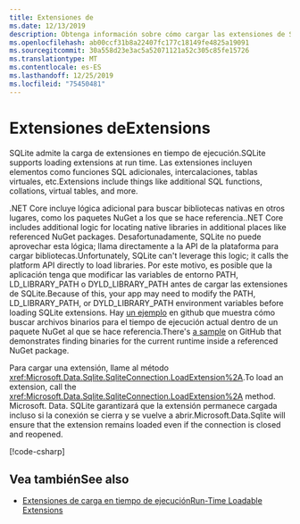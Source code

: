 ```yaml
---
title: Extensiones de
ms.date: 12/13/2019
description: Obtenga información sobre cómo cargar las extensiones de SQLite.
ms.openlocfilehash: ab00ccf31b8a22407fc177c18149fe4825a19091
ms.sourcegitcommit: 30a558d23e3ac5a52071121a52c305c85fe15726
ms.translationtype: MT
ms.contentlocale: es-ES
ms.lasthandoff: 12/25/2019
ms.locfileid: "75450481"
---
```

# <a name="extensions"></a><span data-ttu-id="72d7b-103">Extensiones de</span><span class="sxs-lookup"><span data-stu-id="72d7b-103">Extensions</span></span>

<span data-ttu-id="72d7b-104">SQLite admite la carga de extensiones en tiempo de ejecución.</span><span class="sxs-lookup"><span data-stu-id="72d7b-104">SQLite supports loading extensions at run time.</span></span> <span data-ttu-id="72d7b-105">Las extensiones incluyen elementos como funciones SQL adicionales, intercalaciones, tablas virtuales, etc.</span><span class="sxs-lookup"><span data-stu-id="72d7b-105">Extensions include things like additional SQL functions, collations, virtual tables, and more.</span></span>

<span data-ttu-id="72d7b-106">.NET Core incluye lógica adicional para buscar bibliotecas nativas en otros lugares, como los paquetes NuGet a los que se hace referencia.</span><span class="sxs-lookup"><span data-stu-id="72d7b-106">.NET Core includes additional logic for locating native libraries in additional places like referenced NuGet packages.</span></span> <span data-ttu-id="72d7b-107">Desafortunadamente, SQLite no puede aprovechar esta lógica; llama directamente a la API de la plataforma para cargar bibliotecas.</span><span class="sxs-lookup"><span data-stu-id="72d7b-107">Unfortunately, SQLite can't leverage this logic; it calls the platform API directly to load libraries.</span></span> <span data-ttu-id="72d7b-108">Por este motivo, es posible que la aplicación tenga que modificar las variables de entorno PATH, LD_LIBRARY_PATH o DYLD_LIBRARY_PATH antes de cargar las extensiones de SQLite.</span><span class="sxs-lookup"><span data-stu-id="72d7b-108">Because of this, your app may need to modify the PATH, LD_LIBRARY_PATH, or DYLD_LIBRARY_PATH environment variables before loading SQLite extensions.</span></span> <span data-ttu-id="72d7b-109">Hay [un ejemplo](https://github.com/dotnet/samples/blob/master/samples/snippets/standard/data/sqlite/ExtensionsSample/Program.cs) en github que muestra cómo buscar archivos binarios para el tiempo de ejecución actual dentro de un paquete NuGet al que se hace referencia.</span><span class="sxs-lookup"><span data-stu-id="72d7b-109">There's [a sample](https://github.com/dotnet/samples/blob/master/samples/snippets/standard/data/sqlite/ExtensionsSample/Program.cs) on GitHub that demonstrates finding binaries for the current runtime inside a referenced NuGet package.</span></span>

<span data-ttu-id="72d7b-110">Para cargar una extensión, llame al método <xref:Microsoft.Data.Sqlite.SqliteConnection.LoadExtension%2A>.</span><span class="sxs-lookup"><span data-stu-id="72d7b-110">To load an extension, call the <xref:Microsoft.Data.Sqlite.SqliteConnection.LoadExtension%2A> method.</span></span> <span data-ttu-id="72d7b-111">Microsoft. Data. SQLite garantizará que la extensión permanece cargada incluso si la conexión se cierra y se vuelve a abrir.</span><span class="sxs-lookup"><span data-stu-id="72d7b-111">Microsoft.Data.Sqlite will ensure that the extension remains loaded even if the connection is closed and reopened.</span></span>

[!code-csharp[](../../../../samples/snippets/standard/data/sqlite/ExtensionsSample/Program.cs?name=snippet_LoadExtension)]

## <a name="see-also"></a><span data-ttu-id="72d7b-112">Vea también</span><span class="sxs-lookup"><span data-stu-id="72d7b-112">See also</span></span>

* [<span data-ttu-id="72d7b-113">Extensiones de carga en tiempo de ejecución</span><span class="sxs-lookup"><span data-stu-id="72d7b-113">Run-Time Loadable Extensions</span></span>](https://www.sqlite.org/loadext.html)

